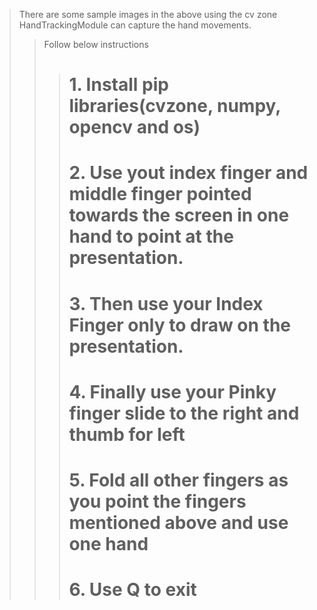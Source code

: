 >There are some sample images in the above using the cv zone HandTrackingModule can capture the hand movements. 
>>Follow below instructions
>>> # 1. Install pip libraries(cvzone, numpy, opencv and os)
>>> # 2. Use yout index finger and middle finger pointed towards the screen in one hand to point at the presentation.
>>># 3. Then use your Index Finger only  to draw on the presentation.
>>> # 4. Finally use your Pinky finger slide to the right and thumb for left
>>> # 5. Fold all other fingers as you point the fingers mentioned above and use one hand
>>> # 6. Use Q to exit
